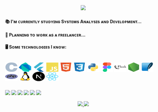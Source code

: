 <h1 align="center">
    <img src="https://readme-typing-svg.herokuapp.com/?font=Righteous&size=35&center=true&vCenter=true&width=500&height=70&duration=4000&lines=What's+up?+;+My+name's+João+Pedro!+;Welcome+to+my+GitHub;+I+hope+you+enjoy+it!;" />
</h1>

#### 📚 I'ᴍ ᴄᴜʀʀᴇɴᴛʟʏ sᴛᴜᴅʏɪɴɢ Sʏsᴛᴇᴍs Aɴᴀʟʏsɪs ᴀɴᴅ Dᴇᴠᴇʟᴏᴘᴍᴇɴᴛ...

#### 💼 Pʟᴀɴɴɪɴɢ ᴛᴏ ᴡᴏʀᴋ ᴀs ᴀ ғʀᴇᴇʟᴀɴᴄᴇʀ...

#### 🖥️ Sᴏᴍᴇ ᴛᴇᴄʜɴᴏʟᴏɢɪᴇs I ᴋɴᴏᴡ: 

<div style="display: inline_block"><br>
  <img align="center" alt="joaogomes153-C" height="30" width="40" src="https://raw.githubusercontent.com/devicons/devicon/master/icons/c/c-original.svg">
  <img align="center" alt="joaogomes153-Dart" height="30" width="40" src="https://raw.githubusercontent.com/devicons/devicon/master/icons/dart/dart-original.svg">
  <img align="center" alt="joaogomes153-Flutter" height="30" width="40" src="https://raw.githubusercontent.com/devicons/devicon/master/icons/flutter/flutter-original.svg">
  <img align="center" alt="joaogomes153-Js" height="30" width="40" src="https://raw.githubusercontent.com/devicons/devicon/master/icons/javascript/javascript-plain.svg">
  <img align="center" alt="joaogomes153-HTML" height="30" width="40" src="https://raw.githubusercontent.com/devicons/devicon/master/icons/html5/html5-original.svg">
  <img align="center" alt="joaogomes153-CSS" height="30" width="40" src="https://raw.githubusercontent.com/devicons/devicon/master/icons/css3/css3-original.svg">
  <img align="center" alt="joaogomes153-Python" height="30" width="40" src="https://raw.githubusercontent.com/devicons/devicon/master/icons/python/python-original.svg">
  <img align="center" alt="joaogomes153-figma" height="30" width="40" src="https://raw.githubusercontent.com/devicons/devicon/master/icons/figma/figma-original.svg">
  <img align="center" alt="joaogomes153-flask" height="30" width="40" src="https://raw.githubusercontent.com/devicons/devicon/master/icons/flask/flask-original-wordmark.svg">
  <img align="center" alt="joaogomes153-nodejs" height="30" width="40" src="https://raw.githubusercontent.com/devicons/devicon/master/icons/nodejs/nodejs-original.svg">
  <img align="center" alt="joaogomes153-SQLite" height="30" width="40" src="https://raw.githubusercontent.com/devicons/devicon/master/icons/sqlite/sqlite-original.svg">
  <img align="center" alt="joaogomes153-php" height="30" width="40" src="https://raw.githubusercontent.com/devicons/devicon/master/icons/php/php-original.svg">
  <img align="center" alt="joaogomes153-linux" height="30" width="40" src="https://raw.githubusercontent.com/devicons/devicon/master/icons/linux/linux-original.svg">
  <img align="center" alt="joaogomes153-NextJs" height="30" width="40" src="https://raw.githubusercontent.com/devicons/devicon/master/icons/nextjs/nextjs-original.svg">
  <img align="center" alt="joaogomes153-React" height="30" width="40" src="https://raw.githubusercontent.com/devicons/devicon/master/icons/react/react-original.svg">
    
</div>
  
  ##
 
<div> 
  <a href="" target="_blank"><img src="https://img.shields.io/badge/YouTube-FF0000?style=for-the-badge&logo=youtube&logoColor=white" target="_blank"></a>
  <a href="https://www.instagram.com/jgomes071/" target="_blank"><img src="https://img.shields.io/badge/-Instagram-%23E4405F?style=for-the-badge&logo=instagram&logoColor=white" target="_blank"></a>
 	<a href="" target="_blank"><img src="https://img.shields.io/badge/Twitch-9146FF?style=for-the-badge&logo=twitch&logoColor=white" target="_blank"></a>
 <a href="" target="_blank"><img src="https://img.shields.io/badge/Discord-7289DA?style=for-the-badge&logo=discord&logoColor=white" target="_blank"></a> 
  <a href = "mailto:gomescorreia20751@gmail.com"><img src="https://img.shields.io/badge/-Gmail-%23333?style=for-the-badge&logo=gmail&logoColor=white" target="_blank"></a>
  <a href="" target="_blank"><img src="https://img.shields.io/badge/-LinkedIn-%230077B5?style=for-the-badge&logo=linkedin&logoColor=white" target="_blank"></a>  
</div>

<div align="center"><br>
<a href="https://github.com/joaogomes153">
   <img height="180em" src="https://github-readme-stats.vercel.app/api?username=joaogomes153&theme=cobalt&show_icons=true"/>
   <img height="180em" src="https://github-readme-stats.vercel.app/api/top-langs/?username=joaogomes153&theme=cobalt&layout=compact"/>  
</div>

